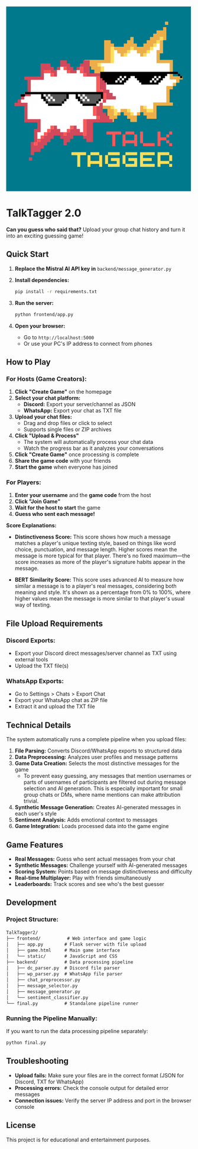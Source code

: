 ![TalkTagger Logo](logo.png)

# TalkTagger 2.0

**Can you guess who said that?** Upload your group chat history and turn it into an exciting guessing game!

## Quick Start

1. **Replace the Mistral AI API key in** `backend/message_generator.py`

2. **Install dependencies:**
   ```bash
   pip install -r requirements.txt
   ```

3. **Run the server:**
   ```bash
   python frontend/app.py
   ```

4. **Open your browser:**
   - Go to `http://localhost:5000`
   - Or use your PC's IP address to connect from phones

## How to Play

### For Hosts (Game Creators):

1. **Click "Create Game"** on the homepage
2. **Select your chat platform:**
   - **Discord:** Export your server/channel as JSON
   - **WhatsApp:** Export your chat as TXT file
3. **Upload your chat files:**
   - Drag and drop files or click to select
   - Supports single files or ZIP archives
4. **Click "Upload & Process"**
   - The system will automatically process your chat data
   - Watch the progress bar as it analyzes your conversations
5. **Click "Create Game"** once processing is complete
6. **Share the game code** with your friends
7. **Start the game** when everyone has joined

### For Players:

1. **Enter your username** and the **game code** from the host
2. **Click "Join Game"**
3. **Wait for the host to start** the game
4. **Guess who sent each message!**

**Score Explanations:**

- **Distinctiveness Score:** This score shows how much a message matches a player's unique texting style, based on things like word choice, punctuation, and message length. Higher scores mean the message is more typical for that player. There's no fixed maximum—the score increases as more of the player's signature habits appear in the message.

- **BERT Similarity Score:** This score uses advanced AI to measure how similar a message is to a player's real messages, considering both meaning and style. It's shown as a percentage from 0% to 100%, where higher values mean the message is more similar to that player's usual way of texting.

## File Upload Requirements

### Discord Exports:
- Export your Discord direct messages/server channel as TXT using external tools
- Upload the TXT file(s)

### WhatsApp Exports:
- Go to Settings > Chats > Export Chat
- Export your WhatsApp chat as ZIP file
- Extract it and upload the TXT file

## Technical Details

The system automatically runs a complete pipeline when you upload files:

1. **File Parsing:** Converts Discord/WhatsApp exports to structured data
2. **Data Preprocessing:** Analyzes user profiles and message patterns
3. **Game Data Creation:** Selects the most distinctive messages for the game
   - To prevent easy guessing, any messages that mention usernames or parts of usernames of participants are filtered out during message selection and AI generation. This is especially important for small group chats or DMs, where name mentions can make attribution trivial.
4. **Synthetic Message Generation:** Creates AI-generated messages in each user's style
5. **Sentiment Analysis:** Adds emotional context to messages
6. **Game Integration:** Loads processed data into the game engine

## Game Features

- **Real Messages:** Guess who sent actual messages from your chat
- **Synthetic Messages:** Challenge yourself with AI-generated messages
- **Scoring System:** Points based on message distinctiveness and difficulty
- **Real-time Multiplayer:** Play with friends simultaneously
- **Leaderboards:** Track scores and see who's the best guesser

## Development

### Project Structure:
```
TalkTagger2/
├── frontend/          # Web interface and game logic
│   ├── app.py        # Flask server with file upload
│   ├── game.html     # Main game interface
│   └── static/       # JavaScript and CSS
├── backend/          # Data processing pipeline
│   ├── dc_parser.py  # Discord file parser
│   ├── wp_parser.py  # WhatsApp file parser
│   ├── chat_preprocessor.py
│   ├── message_selector.py
│   ├── message_generator.py
│   └── sentiment_classifier.py
└── final.py          # Standalone pipeline runner
```

### Running the Pipeline Manually:
If you want to run the data processing pipeline separately:
```bash
python final.py
```

## Troubleshooting

- **Upload fails:** Make sure your files are in the correct format (JSON for Discord, TXT for WhatsApp)
- **Processing errors:** Check the console output for detailed error messages
- **Connection issues:** Verify the server IP address and port in the browser console

## License

This project is for educational and entertainment purposes. 
